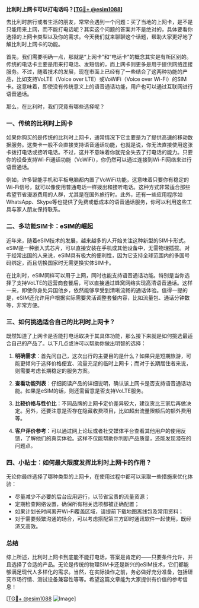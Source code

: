 **比利时上网卡可以打电话吗？[[TG💪+ @esim1088](https://t.me/s/esim1088)]**

去比利时旅行或者生活的朋友，常常会遇到一个问题：买了当地的上网卡，是不是只能用来上网，而不能打电话呢？其实这个问题的答案并不是绝对的，具体要看你选择的上网卡类型以及你的需求。今天我们就来聊聊这个话题，帮助大家更好地了解比利时上网卡的功能。

首先，我们需要明确一点，那就是“上网卡”和“电话卡”的概念其实是有所区别的。传统的电话卡主要是用来打电话、发短信的，而上网卡则更多是用于提供网络连接服务。不过，随着技术的发展，现在市面上已经有了一些结合了这两种功能的产品，比如支持VoLTE（Voice over LTE）或VoWiFi（Voice over Wi-Fi）的SIM卡。这意味着，即使没有传统意义上的语音通话功能，用户也可以通过互联网进行语音通话。

那么，在比利时，我们究竟有哪些选择呢？

### 一、传统的比利时上网卡

如果你购买的是传统的比利时上网卡，通常情况下它主要是为了提供高速的移动数据服务。这类卡一般不会直接支持语音通话功能，也就是说，你无法直接使用这张卡拨打电话或接听电话。不过，这并不意味着你就完全失去了打电话的能力。只要你的设备支持Wi-Fi通话功能（VoWiFi），你仍然可以通过连接到Wi-Fi网络来进行语音通话。

例如，许多智能手机和平板电脑都内置了VoWiFi功能，这意味着只要你有稳定的Wi-Fi信号，就可以像使用普通电话一样拨出和接听电话。这种方式非常适合那些希望节省漫游费用的人群，尤其是在国外旅行时。此外，还有一些应用程序如WhatsApp、Skype等也提供了免费或低成本的语音通话服务，你可以利用这些工具与家人朋友保持联系。

### 二、多功能SIM卡：eSIM的崛起

近年来，随着eSIM技术的发展，越来越多的人开始关注这种新型的SIM卡形式。eSIM是一种嵌入式芯片，可以直接安装在手机或其他设备中，无需物理插拔。对于经常出国的人来说，eSIM具有极大的便利性，因为它支持全球范围内的多国号码绑定，而且切换国家时无需更换实体SIM卡。

在比利时，eSIM同样可以用于上网，同时也能支持语音通话功能。特别是当你选择了支持VoLTE的运营商套餐后，可以直接通过蜂窝网络实现高清语音通话。这样一来，即使你身处异国他乡，依然能够享受到清晰流畅的通话体验。值得一提的是，eSIM还允许用户根据实际需要灵活调整套餐内容，比如流量包、通话分钟数等，非常方便。

### 三、如何挑选适合自己的比利时上网卡？

既然知道了上网卡是否能打电话取决于其具体功能，那么接下来就是如何挑选最适合自己的产品了。以下几点或许可以帮助你做出明智的选择：

1. **明确需求**：首先问自己，这次出行的主要目的是什么？如果只是短期旅游，可能更倾向于选择价格便宜、流量充足的临时上网卡；而对于长期居住者来说，则需要考虑长期稳定的服务方案。
   
2. **查看功能列表**：仔细阅读产品的详细说明，确认该上网卡是否支持语音通话功能。如果是eSIM的话，则还需留意是否支持VoLTE服务。
   
3. **比较价格与性价比**：不同品牌的上网卡定价差异较大，建议货比三家后再做决定。另外，还要注意是否存在隐藏收费项目，比如超出流量限额后的额外费用等。
   
4. **客户评价参考**：可以通过网上论坛或者社交媒体平台查看其他用户的使用反馈，了解他们的真实体验。这样不仅能帮助你判断产品质量，还能发现潜在的问题点。

### 四、小贴士：如何最大限度发挥比利时上网卡的作用？

无论你最终选择了哪种类型的上网卡，在使用过程中都可以采取一些措施来优化体验：

- 尽量减少不必要的后台应用运行，以节省宝贵的流量资源；
- 定期检查网络设置，确保所有相关选项都被正确配置；
- 如果计划长时间离开Wi-Fi覆盖区域，请提前下载地图离线包及常用资料；
- 对于需要频繁沟通的场合，可以考虑搭配第三方即时通讯软件一起使用，既经济又高效。

### 总结

综上所述，比利时上网卡到底能不能打电话，答案是肯定的——只要条件允许，并且选择了合适的产品。无论是传统的物理SIM卡还是新兴的eSIM技术，它们都能够满足现代人多样化的需求。当然，在实际操作之前，务必做好充分准备，包括研究市场行情、测试设备兼容性等等。希望这篇文章能为大家提供有价值的参考信息！

[[TG💪+ @esim1088](https://t.me/s/esim1088) ![Image](https://i.postimg.cc/4NQfJmqS/Snipaste-2025-05-13-00-14-12.png)]
